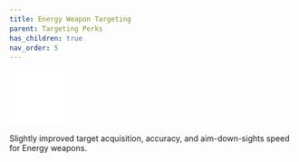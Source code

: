 ```yaml
---
title: Energy Weapon Targeting
parent: Targeting Perks
has_children: true
nav_order: 5
---
```


![](https://raw.githubusercontent.com/snowstormclan/Armor-Perks/master/images/Targeting/Energy.png)

Slightly improved target acquisition, accuracy, and aim-down-sights speed for Energy weapons.
